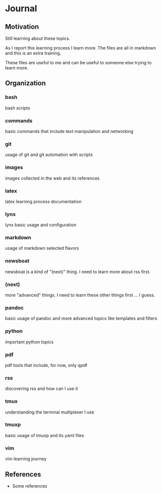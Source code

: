 
# Journal

## Motivation

Still learning about these topics.

As I report this learning process I learn more. The files are all in markdown and this is an extra training.

These files are useful to me and can be useful to someone else trying to learn more.

## Organization

### bash
bash scripts
### commands
basic commands that include text manipulation and networking
### git
usage of git and git automation with scripts
### images
images collected in the web and its references
### latex
latex learning process documentation
### lynx
lynx basic usage and configuration
### markdown
usage of markdown selected flavors
### newsboat
newsboat is a kind of "(next)" thing. I need to learn more about rss first.
### (next)
more "advanced" things. I need to learn these other things first ... I guess.
### pandoc
basic usage of pandoc and more advanced topics like templates and filters
### python
important python topics
### pdf
pdf tools that include, for now, only qpdf
### rss
discovering rss and how can I use it
### tmux
understanding the terminal multiplexer I use
### tmuxp
basic usage of tmuxp and its yaml files
### vim
vim learning journey

## References

- Some references
